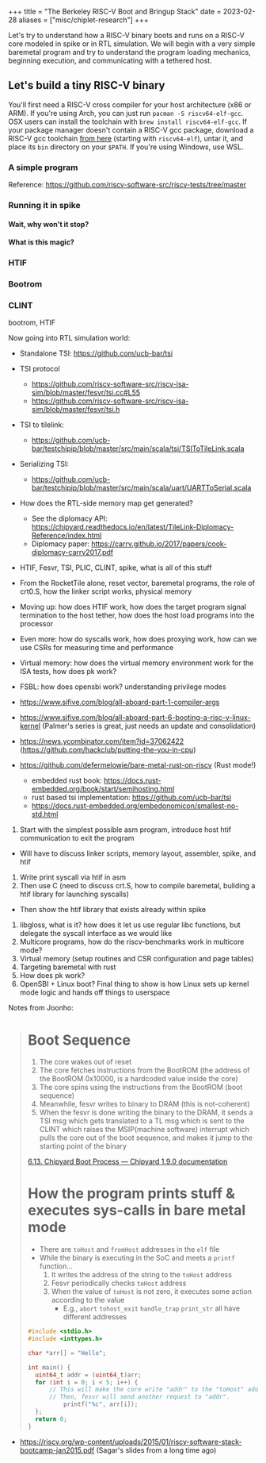 +++
title = "The Berkeley RISC-V Boot and Bringup Stack"
date = 2023-02-28
aliases = ["misc/chiplet-research"]
+++

Let's try to understand how a RISC-V binary boots and runs on a RISC-V core modeled in spike or in RTL simulation.
We will begin with a very simple baremetal program and try to understand the program loading mechanics, beginning execution, and communicating with a tethered host.

## Let's build a tiny RISC-V binary

You'll first need a RISC-V cross compiler for your host architecture (x86 or ARM).
If you're using Arch, you can just run `pacman -S riscv64-elf-gcc`.
OSX users can install the toolchain with `brew install riscv64-elf-gcc`.
If your package manager doesn't contain a RISC-V gcc package, download a RISC-V gcc toolchain [from here](https://github.com/riscv-collab/riscv-gnu-toolchain/tags) (starting with `riscv64-elf`), untar it, and place its `bin` directory on your `$PATH`.
If you're using Windows, use WSL.

### A simple program

Reference: https://github.com/riscv-software-src/riscv-tests/tree/master


### Running it in spike

#### Wait, why won't it stop?


#### What is this magic?

### HTIF

### Bootrom

### CLINT

bootrom, HTIF

Now going into RTL simulation world:

- Standalone TSI: https://github.com/ucb-bar/tsi
- TSI protocol
  - https://github.com/riscv-software-src/riscv-isa-sim/blob/master/fesvr/tsi.cc#L55
  - https://github.com/riscv-software-src/riscv-isa-sim/blob/master/fesvr/tsi.h
- TSI to tilelink:
  - https://github.com/ucb-bar/testchipip/blob/master/src/main/scala/tsi/TSIToTileLink.scala
- Serializing TSI:
  - https://github.com/ucb-bar/testchipip/blob/master/src/main/scala/uart/UARTToSerial.scala

- How does the RTL-side memory map get generated?
  - See the diplomacy API: https://chipyard.readthedocs.io/en/latest/TileLink-Diplomacy-Reference/index.html
  - Diplomacy paper: https://carrv.github.io/2017/papers/cook-diplomacy-carrv2017.pdf


- HTIF, Fesvr, TSI, PLIC, CLINT, spike, what is all of this stuff
- From the RocketTile alone, reset vector, baremetal programs, the role of crt0.S, how the linker script works, physical memory
- Moving up: how does HTIF work, how does the target program signal termination to the host tether, how does the host load programs into the processor
- Even more: how do syscalls work, how does proxying work, how can we use CSRs for measuring time and performance
- Virtual memory: how does the virtual memory environment work for the ISA tests, how does pk work?
- FSBL: how does opensbi work? understanding privilege modes
- https://www.sifive.com/blog/all-aboard-part-1-compiler-args
- https://www.sifive.com/blog/all-aboard-part-6-booting-a-risc-v-linux-kernel (Palmer's series is great, just needs an update and consolidation)
- https://news.ycombinator.com/item?id=37062422 (https://github.com/hackclub/putting-the-you-in-cpu)
- https://github.com/defermelowie/bare-metal-rust-on-riscv (Rust mode!)
  - embedded rust book: https://docs.rust-embedded.org/book/start/semihosting.html
  - rust based tsi implementation: https://github.com/ucb-bar/tsi
  - https://docs.rust-embedded.org/embedonomicon/smallest-no-std.html

1. Start with the simplest possible asm program, introduce host htif communication to exit the program
  - Will have to discuss linker scripts, memory layout, assembler, spike, and htif
1. Write print syscall via htif in asm
1. Then use C (need to discuss crt.S, how to compile baremetal, buliding a htif library for launching syscalls)
  - Then show the htif library that exists already within spike
1. libgloss, what is it? how does it let us use regular libc functions, but delegate the syscall interface as we would like
1. Multicore programs, how do the riscv-benchmarks work in multicore mode?
1. Virtual memory (setup routines and CSR configuration and page tables)
1. Targeting baremetal with rust
1. How does pk work?
1. OpenSBI + Linux boot? Final thing to show is how Linux sets up kernel mode logic and hands off things to userspace

Notes from Joonho:

> # Boot Sequence
> 1. The core wakes out of reset
> 2. The core fetches instructions from the BootROM (the address of the BootROM 0x10000, is a hardcoded value inside the core)
> 3. The core spins using the instructions from the BootROM (boot sequence)
> 4. Meanwhile, fesvr writes to binary to DRAM (this is not-coherent)
> 5. When the fesvr is done writing the binary to the DRAM, it sends a TSI msg which gets translated to a TL msg which is sent to the CLINT which raises the MSIP(machine software) interrupt which pulls the core out of the boot sequence, and makes it jump to the starting point of the binary
>
> [6.13. Chipyard Boot Process — Chipyard 1.9.0 documentation](https://chipyard.readthedocs.io/en/stable/Customization/Boot-Process.html#bootrom-and-risc-v-frontend-server)
>
>
> # How the program prints stuff & executes sys-calls in bare metal mode
> * There are `toHost` and `fromHost` addresses in the `elf` file
> * While the binary is executing in the SoC and meets a `printf` function…
>   1. It writes the address of the string to the `toHost` address
>   2. Fesvr periodically checks `toHost` address
>   3. When the value of `toHost` is not zero, it executes some action according to the value
>      * E.g., `abort` `tohost_exit` `handle_trap` `print_str` all have different addresses
>
> ```cpp
> #include <stdio.h>
> #include <inttypes.h>
>
> char *arr[] = "Hello";
>
> int main() {
> 	uint64_t addr = (uint64_t)arr;
> 	for (int i = 0; i < 5; i++) {
> 		// This will make the core write "addr" to the "toHost" address. When fesvr sends a TL-A req through TSI, the response will be "addr"
>  		// Then, fesvr will send another request to "addr".
>   		printf("%c", arr[i]);
> 	};
> 	return 0;
> }
> ```

- https://riscv.org/wp-content/uploads/2015/01/riscv-software-stack-bootcamp-jan2015.pdf (Sagar's slides from a long time ago)
